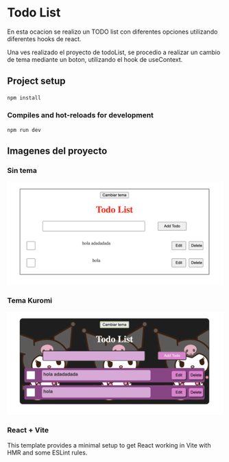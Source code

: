 # Todo List

En esta ocacion se realizo un TODO list con diferentes opciones utilizando diferentes hooks de react.

Una ves realizado el proyecto de todoList, se procedio a realizar un cambio de tema mediante un boton, utilizando el hook de useContext.

## Project setup

```
npm install
```

### Compiles and hot-reloads for development

```
npm run dev
```

## Imagenes del proyecto

### Sin tema
![sinTema](../Img/todosin.png)

###  Tema Kuromi

![kuromi](../Img/todocon.png)

### React + Vite

This template provides a minimal setup to get React working in Vite with HMR and some ESLint rules.
